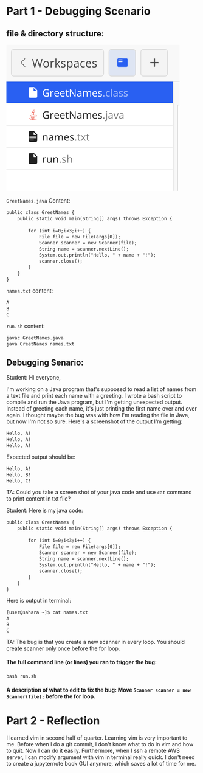 # Part 1 - Debugging Scenario

## file & directory structure:

![plot](https://github.com/francisgan/cse15l-lab-reports/blob/main/report5.png?raw=true)

`GreetNames.java` Content:
```
public class GreetNames {
    public static void main(String[] args) throws Exception {
        
        for (int i=0;i<3;i++) {
            File file = new File(args[0]);
            Scanner scanner = new Scanner(file);
            String name = scanner.nextLine();
            System.out.println("Hello, " + name + "!");
            scanner.close();
        }
    }
}
```

`names.txt` content:
```
A
B
C
```

`run.sh` content:
```
javac GreetNames.java
java GreetNames names.txt 
```

## Debugging Senario:

Student: Hi everyone,

I'm working on a Java program that's supposed to read a list of names from a text file and print each name with a greeting. I wrote a bash script to compile and run the Java program, but I'm getting unexpected output. Instead of greeting each name, it's just printing the first name over and over again. I thought maybe the bug was with how I'm reading the file in Java, but now I'm not so sure. Here's a screenshot of the output I'm getting:
```
Hello, A!
Hello, A!
Hello, A!
```
Expected output should be:
```
Hello, A!
Hello, B!
Hello, C!
```

TA: Could you take a screen shot of your java code and use `cat` command to print content in txt file?

Student:
Here is my java code:
```
public class GreetNames {
    public static void main(String[] args) throws Exception {
        
        for (int i=0;i<3;i++) {
            File file = new File(args[0]);
            Scanner scanner = new Scanner(file);
            String name = scanner.nextLine();
            System.out.println("Hello, " + name + "!");
            scanner.close();
        }
    }
}
```
Here is output in terminal:
```
[user@sahara ~]$ cat names.txt
A
B
C
```

TA: The bug is that you create a new scanner in every loop. You should create scanner only once before the for loop.

#### The full command line (or lines) you ran to trigger the bug:

`bash run.sh`

#### A description of what to edit to fix the bug: Move `Scanner scanner = new Scanner(file);` before the for loop.


# Part 2 - Reflection

I learned vim in second half of quarter. Learning vim is very important to me. Before when I do a git commit, I don't know what to do in vim and how to quit. Now I can do it easily. Furthermore, when I ssh a remote AWS server, I can modify argument with vim in terminal really quick. I don't need to create a jupyternote book GUI anymore, which saves a lot of time for me.
